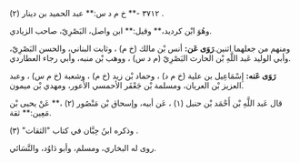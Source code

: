 ٣٧١٢ -** خ م د س:** عبد الحميد بن دينار (٢) .

وهُوَ ابْن كرديد،** وقيل:** ابن واصل، البَصْرِيّ، صاحب الزيادي.

ومنهم من جعلهما اثنين.**رَوَى عَن:** أنس بْن مالك (خ م) ، وثابت البناني، والحسن البَصْرِيّ، وأبي الوليد عَبد اللَّهِ بْن الحارث البَصْرِيّ (م د س) ، ووهب بْن منبه، وأبي رجاء العطاردي.

**رَوَى عَنه:** إِسْمَاعِيل بن علية (خ م د) ، وحماد بْن زيد (خ م) ، وشعبة (خ م س) ، وعبد العزيز بْن العريان، ومسلمة بْن جَعْفَر الأحمسي الأَعور، ومهدي بْن ميمون.

قال عَبد اللَّهِ بْن أَحْمَد بْن حنبل (١) ، عَن أبيه، وإسحاق بْن مَنْصُور (٢) ،** عَنْ يحيى بْن مَعِين:** ثقة.

وذكره ابنُ حِبَّان في كتاب "الثقات" (٣) .

روى له البخاري، ومسلم، وأبو دَاوُد، والنَّسَائي.